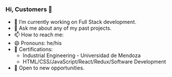 ### Hi, Customers 👋

- 🔭 I’m currently working on Full Stack development.
- 💬 Ask me about any of my past projects.
- 📫 How to reach me: 
- 😄 Pronouns: he/his
- 🥇 Certifications: 
    - Industrial Engineering - Universidad de Mendoza 
    - HTML/CSS/JavaScript/React/Redux/Software Development
- 🧮 Open to new opportunities. 
